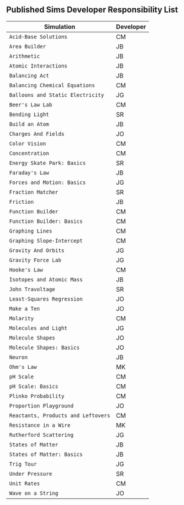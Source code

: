 ## Published Sims Developer Responsibility List

| Simulation  | Developer |
| ------------- | ------------- |
| `Acid-Base Solutions` | CM |
| `Area Builder` | JB  |
| `Arithmetic`  | JB  |
| `Atomic Interactions`  | JB  |
| `Balancing Act`  | JB  |
| `Balancing Chemical Equations`  | CM  |
| `Balloons and Static Electricity`  | JG  |
| `Beer's Law Lab`  | CM  |
| `Bending Light`  | SR  |
| `Build an Atom`  | JB  |
| `Charges And Fields` | JO  |
| `Color Vision` |  CM  |
| `Concentration` |  CM  |
| `Energy Skate Park: Basics` |  SR  |
| `Faraday's Law` |  JB  |
| `Forces and Motion: Basics` |  JG  |
| `Fraction Matcher` |  SR  |
| `Friction` |  JB  |
| `Function Builder` |  CM  |
| `Function Builder: Basics` |  CM  |
| `Graphing Lines` |  CM  |
| `Graphing Slope-Intercept` |  CM  |
| `Gravity And Orbits` |  JG  |
| `Gravity Force Lab` |  JG  |
| `Hooke's Law` |  CM  |
| `Isotopes and Atomic Mass` |  JB  |
| `John Travoltage` |  SR  |
| `Least-Squares Regression` |  JO  |
| `Make a Ten` |  JO  |
| `Molarity` |  CM  |
| `Molecules and Light` |  JG  |
| `Molecule Shapes` |  JO  |
| `Molecule Shapes: Basics` |  JO  |
| `Neuron` |  JB  |
| `Ohm's Law`|  MK  |
| `pH Scale` |  CM  |
| `pH Scale: Basics` |  CM  |
| `Plinko Probability` |  CM  |
| `Proportion Playground` |  JO  |
| `Reactants, Products and Leftovers` |  CM  |
| `Resistance in a Wire` |  MK  |
| `Rutherford Scattering` |  JG  |
| `States of Matter` |  JB  |
| `States of Matter: Basics` |  JB  |
| `Trig Tour` |  JG  |
| `Under Pressure` |  SR  |
| `Unit Rates` |  CM  |
| `Wave on a String` |  JO  |
